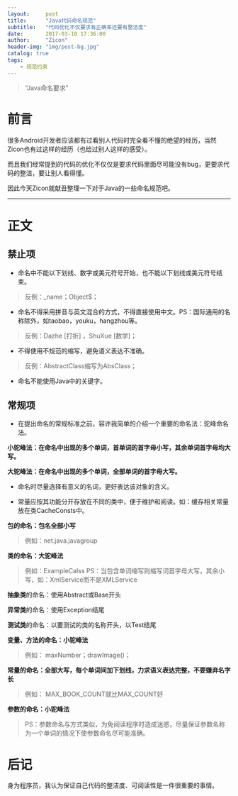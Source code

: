 ```yaml
---
layout:     post
title:      "Java代码命名规范"
subtitle:   "代码优化不仅要求有正确率还要有整洁度"
date:       2017-03-10 17:36:00
author:     "Zicon"
header-img: "img/post-bg.jpg"
catalog: true
tags:
    - 规范约束
---
```


> “Java命名要求”


# 前言

很多Android开发者应该都有过看别人代码时完全看不懂的绝望的经历，当然Zicon也有过这样的经历（也给过别人这样的感受）。

而且我们经常提到的代码的优化不仅仅是要求代码里面尽可能没有bug，更要求代码的整洁，要让别人看得懂。

因此今天Zicon就献丑整理一下对于Java的一些命名规范吧。

---

# 正文

禁止项
--

 - 命名中不能以下划线、数字或美元符号开始，也不能以下划线或美元符号结束。
> 反例：_name；Object$；

 - 命名不得采用拼音与英文混合的方式，不得直接使用中文。PS：国际通用的名称除外，如taobao，youku，hangzhou等。
> 反例：Dazhe [打折] ，ShuXue [数学]；

 - 不得使用不规范的缩写，避免语义表达不准确。
> 反例：AbstractClass缩写为AbsClass；

 -  命名不能使用Java中的关键字。


常规项
--

 - 在提出命名的常规标准之前，容许我简单的介绍一个重要的命名法：驼峰命名法。
 
**小驼峰法：在命名中出现的多个单词，首单词的首字母小写，其余单词首字母均大写。**

**大驼峰法：在命名中出现的多个单词，全部单词的首字母大写。**


 - 命名时尽量选择有意义的名词，更好表达该对象的含义。
 
 - 常量应按其功能分开存放在不同的类中，便于维护和阅读。如：缓存相关常量放在类CacheConsts中。


**包的命名：包名全部小写**
> 例如：net.java.javagroup

**类的命名：大驼峰法**
> 例如：ExampleCalss
> PS：当包含单词缩写则缩写词首字母大写，其余小写，如：XmlService而不是XMLService

**抽象类**的命名：使用Abstract或Base开头

**异常类**的命名：使用Exception结尾

**测试类**的命名：以要测试的类的名称开头，以Test结尾

**变量、方法的命名：小驼峰法**
>例如： maxNumber；drawImage()；

**常量的命名：全部大写，每个单词间加下划线，力求语义表达完整，不要嫌弃名字长**
>例如： MAX_BOOK_COUNT就比MAX_COUNT好

**参数的命名：小驼峰法**
> PS：参数命名与方式类似，为免阅读程序时造成迷惑，尽量保证参数名称为一个单词的情况下使参数命名尽可能准确。


# 后记
身为程序员，我认为保证自己代码的整洁度、可阅读性是一件很重要的事情。



